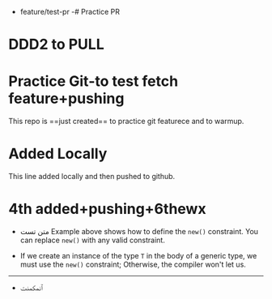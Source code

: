 - feature/test-pr
-# Practice PR
# DDD2 to PULL
# Practice Git-to test fetch feature+pushing
This repo is ==just created== to practice git featurece and to warmup.

# Added Locally
This line added locally and then pushed to github.

# 4th added+pushing+6thewx

- متن تست
Example above shows how to define the `new()` constraint. You can replace `new()` with any valid constraint.

- If we create an instance of the type `T` in the body of a generic type, we must use the `new()` constraint; Otherwise, the compiler won't let us.

---

- ٱنمکمنت
